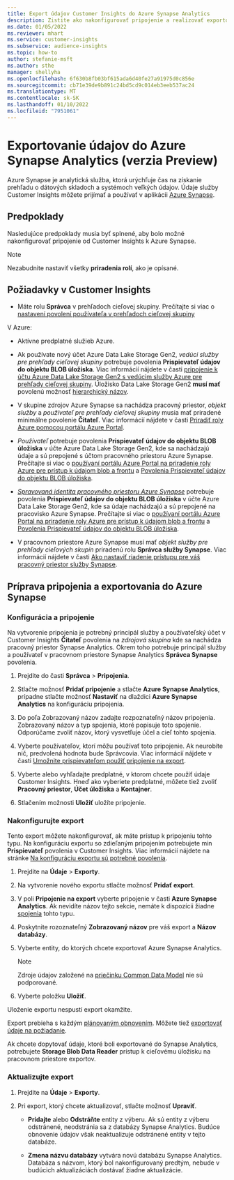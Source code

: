 ```yaml
---
title: Export údajov Customer Insights do Azure Synapse Analytics
description: Zistite ako nakonfigurovať pripojenie a realizovať exportovanie do Azure Synapse Analytics.
ms.date: 01/05/2022
ms.reviewer: mhart
ms.service: customer-insights
ms.subservice: audience-insights
ms.topic: how-to
author: stefanie-msft
ms.author: sthe
manager: shellyha
ms.openlocfilehash: 6f630b8fb03bf615ada6d40fe27a91975d0c856e
ms.sourcegitcommit: cb71e39de9b891c24bd5cd9c014eb3eeb537ac24
ms.translationtype: MT
ms.contentlocale: sk-SK
ms.lasthandoff: 01/10/2022
ms.locfileid: "7951061"
---
```

# <a name="export-data-to-azure-synapse-analytics-preview"></a>Exportovanie údajov do Azure Synapse Analytics (verzia Preview)

Azure Synapse je analytická služba, ktorá urýchľuje čas na získanie prehľadu o dátových skladoch a systémoch veľkých údajov. Údaje služby Customer Insights môžete prijímať a používať v aplikácii [Azure Synapse](/azure/synapse-analytics/overview-what-is).

## <a name="prerequisites"></a>Predpoklady

Nasledujúce predpoklady musia byť splnené, aby bolo možné nakonfigurovať pripojenie od Customer Insights k Azure Synapse.

> [!NOTE]
> Nezabudnite nastaviť všetky **priradenia rolí**, ako je opísané.  

## <a name="prerequisites-in-customer-insights"></a>Požiadavky v Customer Insights

* Máte rolu **Správca** v prehľadoch cieľovej skupiny. Prečítajte si viac o [nastavení povolení používateľa v prehľadoch cieľovej skupiny](permissions.md#assign-roles-and-permissions)

V Azure: 

- Aktívne predplatné služieb Azure.

- Ak používate nový účet Azure Data Lake Storage Gen2, *vedúci služby pre prehľady cieľovej skupiny* potrebuje povolenia **Prispievateľ údajov do objektu BLOB úložiska**. Viac informácií nájdete v časti [pripojenie k účtu Azure Data Lake Storage Gen2 s vedúcim služby Azure pre prehľady cieľovej skupiny](connect-service-principal.md). Úložisko Data Lake Storage Gen2 **musí mať** povolenú možnosť [hierarchický názov](/azure/storage/blobs/data-lake-storage-namespace).

- V skupine zdrojov Azure Synapse sa nachádza pracovný priestor, *objekt služby* a *používateľ pre prehľady cieľovej skupiny* musia mať priradené minimálne povolenie **Čitateľ**. Viac informácií nájdete v časti [Priradiť roly Azure pomocou portálu Azure Portal](/azure/role-based-access-control/role-assignments-portal).

- *Používateľ* potrebuje povolenia **Prispievateľ údajov do objektu BLOB úložiska** v účte Azure Data Lake Storage Gen2, kde sa nachádzajú údaje a sú prepojené s účtom pracovného priestoru Azure Synapse. Prečítajte si viac o [používaní portálu Azure Portal na priradenie roly Azure pre prístup k údajom blob a frontu](/azure/storage/common/storage-auth-aad-rbac-portal) a [Povolenia Prispievateľ údajov do objektu BLOB úložiska](/azure/role-based-access-control/built-in-roles#storage-blob-data-contributor).

- *[Spravovaná identita pracovného priestoru Azure Synapse](/azure/synapse-analytics/security/synapse-workspace-managed-identity)* potrebuje povolenia **Prispievateľ údajov do objektu BLOB úložiska** v účte Azure Data Lake Storage Gen2, kde sa údaje nachádzajú a sú prepojené na pracovisko Azure Synapse. Prečítajte si viac o [používaní portálu Azure Portal na priradenie roly Azure pre prístup k údajom blob a frontu](/azure/storage/common/storage-auth-aad-rbac-portal) a [Povolenia Prispievateľ údajov do objektu BLOB úložiska](/azure/role-based-access-control/built-in-roles#storage-blob-data-contributor).

- V pracovnom priestore Azure Synapse musí mať *objekt služby pre prehľady cieľových skupín* priradenú rolu **Správca služby Synapse**. Viac informácií nájdete v časti [Ako nastaviť riadenie prístupu pre váš pracovný priestor služby Synapse](/azure/synapse-analytics/security/how-to-set-up-access-control).

## <a name="set-up-the-connection-and-export-to-azure-synapse"></a>Príprava pripojenia a exportovania do Azure Synapse

### <a name="configure-a-connection"></a>Konfigurácia a pripojenie

Na vytvorenie pripojenia je potrebný principál služby a používateľský účet v Customer Insights **Čitateľ** povolenia na *zdrojová skupina* kde sa nachádza pracovný priestor Synapse Analytics. Okrem toho potrebuje principál služby a používateľ v pracovnom priestore Synapse Analytics **Správca Synapse** povolenia. 

1. Prejdite do časti **Správca** > **Pripojenia**.

1. Stlačte možnosť **Pridať pripojenie** a stlačte **Azure Synapse Analytics**, prípadne stlačte možnosť **Nastaviť** na dlaždici **Azure Synapse Analytics** na konfiguráciu pripojenia.

1. Do poľa Zobrazovaný názov zadajte rozpoznateľný názov pripojenia. Zobrazovaný názov a typ spojenia, ktoré popisuje toto spojenie. Odporúčame zvoliť názov, ktorý vysvetľuje účel a cieľ tohto spojenia.

1. Vyberte používateľov, ktorí môžu používať toto pripojenie. Ak neurobíte nič, predvolená hodnota bude Správcovia. Viac informácií nájdete v časti [Umožnite prispievateľom použiť pripojenie na export](connections.md#allow-contributors-to-use-a-connection-for-exports).

1. Vyberte alebo vyhľadajte predplatné, v ktorom chcete použiť údaje Customer Insights. Hneď ako vyberiete predplatné, môžete tiež zvoliť **Pracovný priestor**, **Účet úložiska** a **Kontajner**.

1. Stlačením možnosti **Uložiť** uložíte pripojenie.

### <a name="configure-an-export"></a>Nakonfigurujte export

Tento export môžete nakonfigurovať, ak máte prístup k pripojeniu tohto typu. Na konfiguráciu exportu so zdieľaným pripojením potrebujete min **Prispievateľ** povolenia v Customer Insights. Viac informácií nájdete na stránke [Na konfiguráciu exportu sú potrebné povolenia](export-destinations.md#set-up-a-new-export).

1. Prejdite na **Údaje** > **Exporty**.

1. Na vytvorenie nového exportu stlačte možnosť **Pridať export**.

1. V poli **Pripojenie na export** vyberte pripojenie v časti **Azure Synapse Analytics**. Ak nevidíte názov tejto sekcie, nemáte k dispozícii žiadne [spojenia](connections.md) tohto typu.

1. Poskytnite rozoznateľný **Zobrazovaný názov** pre váš export a **Názov databázy**.

1. Vyberte entity, do ktorých chcete exportovať Azure Synapse Analytics.
   > [!NOTE]
   > Zdroje údajov založené na [priečinku Common Data Model](connect-common-data-model.md) nie sú podporované.

2. Vyberte položku **Uložiť**.

Uloženie exportu nespustí export okamžite.

Export prebieha s každým [plánovaným obnovením](system.md#schedule-tab). Môžete tiež [exportovať údaje na požiadanie](export-destinations.md#run-exports-on-demand).

Ak chcete dopytovať údaje, ktoré boli exportované do Synapse Analytics, potrebujete **Storage Blob Data Reader** prístup k cieľovému úložisku na pracovnom priestore exportov. 

### <a name="update-an-export"></a>Aktualizujte export

1. Prejdite na **Údaje** > **Exporty**.

1. Pri export, ktorý chcete aktualizovať, stlačte možnosť **Upraviť**.

   - **Pridajte** alebo **Odstráňte** entity z výberu. Ak sú entity z výberu odstránené, neodstránia sa z databázy Synapse Analytics. Budúce obnovenie údajov však neaktualizuje odstránené entity v tejto databáze.

   - **Zmena názvu databázy** vytvára novú databázu Synapse Analytics. Databáza s názvom, ktorý bol nakonfigurovaný predtým, nebude v budúcich aktualizáciách dostávať žiadne aktualizácie.
